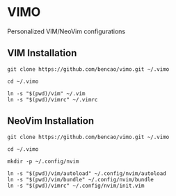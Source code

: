 # VIMO

Personalized VIM/NeoVim configurations

## VIM Installation

```
git clone https://github.com/bencao/vimo.git ~/.vimo

cd ~/.vimo

ln -s "$(pwd)/vim" ~/.vim
ln -s "$(pwd)/vimrc" ~/.vimrc
```

## NeoVim Installation

```
git clone https://github.com/bencao/vimo.git ~/.vimo

cd ~/.vimo

mkdir -p ~/.config/nvim

ln -s "$(pwd)/vim/autoload" ~/.config/nvim/autoload
ln -s "$(pwd)/vim/bundle" ~/.config/nvim/bundle
ln -s "$(pwd)/vimrc" ~/.config/nvim/init.vim
```
